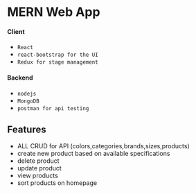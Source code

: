 # MERN Web App

#### Client
* `React`
* `react-bootstrap for the UI`
* `Redux for stage management`

#### Backend
* `nodejs`
* `MongoDB`
* `postman for api testing`

## Features
* ALL CRUD for API (colors,categories,brands,sizes,products)
* create new product based on available specifications 
* delete product
* update product
* view products
* sort products on homepage


